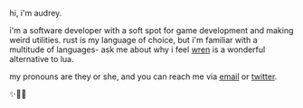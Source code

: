 hi, i'm audrey.

i'm a software developer with a soft spot for game development and making weird utilities. rust is my language of choice, but i'm familiar with a multitude of languages- ask me about why i feel [wren](https://wren.io) is a wonderful alternative to lua.

my pronouns are they or she, and you can reach me via [email](mailto:hello@rainy.garden) or [twitter](https://twitter.com/mintyproof).

✨🌟💫
